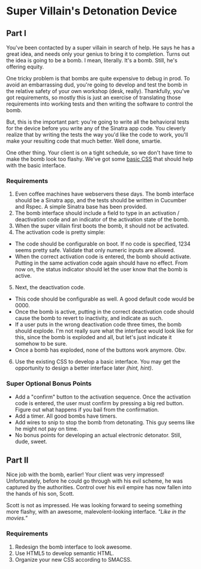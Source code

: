Super Villain's Detonation Device
=================================

## Part I
You've been contacted by a super villain in search of help. He says he has a great idea, and needs only your genius to bring it to completion. Turns out the idea is going to be a bomb. I mean, literally. It's a bomb. Still, he's offering equity.

One tricky problem is that bombs are quite expensive to debug in prod. To avoid an embarrassing dud, you're going to develop and test the bomb in the relative safety of your own workshop (desk, really). Thankfully, you've got requirements, so mostly this is just an exercise of translating those requirements into working tests and then writing the software to control the bomb. 

But, this is the important part: you're going to write all the behavioral tests for the device before you write any of the Sinatra app code. You cleverly realize that by writing the tests the way you'd like the code to work, you'll make your resulting code that much better. Well done, smartie.

One other thing. Your client is on a tight schedule, so we don't have time to make the bomb look too flashy.  We've got some [basic CSS](assets/stylesheets/bomb.css) that should help with the basic interface.

### Requirements
1. Even coffee machines have webservers these days. The bomb interface should be a Sinatra app, and the tests should be written in Cucumber and Rspec. A simple Sinatra base has been provided.
2. The bomb interface should include a field to type in an activation / deactivation code and an indicator of the activation state of the bomb.
3. When the super villain first boots the bomb, it should not be activated.
4. The activation code is pretty simple:
  * The code should be configurable on boot. If no code is specified, 1234 seems pretty safe. Validate that only numeric inputs are allowed.
  * When the correct activation code is entered, the bomb should activate. Putting in the same activation code again should have no effect. From now on, the status indicator should let the user know that the bomb is active.
5. Next, the deactivation code.
  * This code should be configurable as well. A good default code would be 0000.
  * Once the bomb is active, putting in the correct deactivation code should cause the bomb to revert to inactivity, and indicate as such.
  * If a user puts in the wrong deactivation code three times, the bomb should explode. I'm not really sure what the interface would look like for this, since the bomb is exploded and all, but let's just indicate it somehow to be sure.
  * Once a bomb has exploded, none of the buttons work anymore. Obv.
6. Use the existing CSS to develop a basic interface.  You may get the opportunity to design a better interface later _(hint, hint)_.


### Super Optional Bonus Points
* Add a "confirm" button to the activation sequence. Once the activation code is entered, the user must confirm by pressing a big red button. Figure out what happens if you bail from the confirmation.
* Add a timer. All good bombs have timers.
* Add wires to snip to stop the bomb from detonating. This guy seems like he might not pay on time.
* No bonus points for developing an actual electronic detonator. Still, dude, sweet.

## Part II
Nice job with the bomb, earlier!  Your client was very impressed!  Unfortunately, before he could go through with his evil scheme, he was captured by the authorities.  Control over his evil empire has now fallen into the hands of his son, Scott.

Scott is not as impressed.  He was looking forward to seeing something more flashy, with an awesome, malevolent-looking interface. _"Like in the movies."_

### Requirements
1. Redesign the bomb interface to look awesome.
2. Use HTML5 to develop semantic HTML.
3. Organize your new CSS according to SMACSS.
